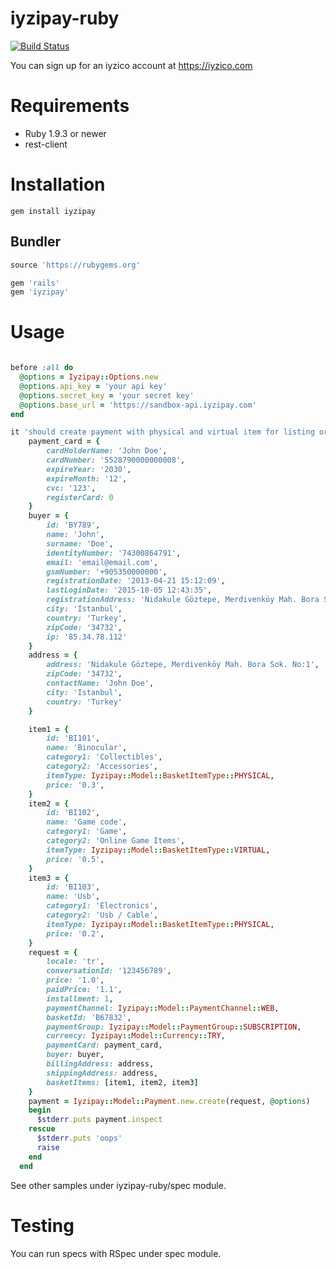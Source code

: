 # iyzipay-ruby

[![Build Status](https://travis-ci.org/iyzico/iyzipay-ruby.svg?branch=master)](https://travis-ci.org/iyzico/iyzipay-ruby)

You can sign up for an iyzico account at https://iyzico.com

# Requirements

* Ruby 1.9.3 or newer
* rest-client

# Installation

    gem install iyzipay

## Bundler

``` ruby
source 'https://rubygems.org'

gem 'rails'
gem 'iyzipay'

```

# Usage

```ruby

before :all do
  @options = Iyzipay::Options.new
  @options.api_key = 'your api key'
  @options.secret_key = 'your secret key'
  @options.base_url = 'https://sandbox-api.iyzipay.com'
end

it 'should create payment with physical and virtual item for listing or subscription' do
    payment_card = {
        cardHolderName: 'John Doe',
        cardNumber: '5528790000000008',
        expireYear: '2030',
        expireMonth: '12',
        cvc: '123',
        registerCard: 0
    }
    buyer = {
        id: 'BY789',
        name: 'John',
        surname: 'Doe',
        identityNumber: '74300864791',
        email: 'email@email.com',
        gsmNumber: '+905350000000',
        registrationDate: '2013-04-21 15:12:09',
        lastLoginDate: '2015-10-05 12:43:35',
        registrationAddress: 'Nidakule Göztepe, Merdivenköy Mah. Bora Sok. No:1',
        city: 'Istanbul',
        country: 'Turkey',
        zipCode: '34732',
        ip: '85.34.78.112'
    }
    address = {
        address: 'Nidakule Göztepe, Merdivenköy Mah. Bora Sok. No:1',
        zipCode: '34732',
        contactName: 'John Doe',
        city: 'Istanbul',
        country: 'Turkey'
    }

    item1 = {
        id: 'BI101',
        name: 'Binocular',
        category1: 'Collectibles',
        category2: 'Accessories',
        itemType: Iyzipay::Model::BasketItemType::PHYSICAL,
        price: '0.3',
    }
    item2 = {
        id: 'BI102',
        name: 'Game code',
        category1: 'Game',
        category2: 'Online Game Items',
        itemType: Iyzipay::Model::BasketItemType::VIRTUAL,
        price: '0.5',
    }
    item3 = {
        id: 'BI103',
        name: 'Usb',
        category1: 'Electronics',
        category2: 'Usb / Cable',
        itemType: Iyzipay::Model::BasketItemType::PHYSICAL,
        price: '0.2',
    }
    request = {
        locale: 'tr',
        conversationId: '123456789',
        price: '1.0',
        paidPrice: '1.1',
        installment: 1,
        paymentChannel: Iyzipay::Model::PaymentChannel::WEB,
        basketId: 'B67832',
        paymentGroup: Iyzipay::Model::PaymentGroup::SUBSCRIPTION,
        currency: Iyzipay::Model::Currency::TRY,
        paymentCard: payment_card,
        buyer: buyer,
        billingAddress: address,
        shippingAddress: address,
        basketItems: [item1, item2, item3]
    }
    payment = Iyzipay::Model::Payment.new.create(request, @options)
    begin
      $stderr.puts payment.inspect
    rescue
      $stderr.puts 'oops'
      raise
    end
  end
```
See other samples under iyzipay-ruby/spec module.

Testing
=======

You can run specs with RSpec under spec module.